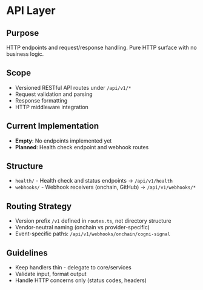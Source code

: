 # API Layer

## Purpose
HTTP endpoints and request/response handling. Pure HTTP surface with no business logic.

## Scope
- Versioned RESTful API routes under `/api/v1/*`
- Request validation and parsing
- Response formatting
- HTTP middleware integration

## Current Implementation
- **Empty**: No endpoints implemented yet
- **Planned**: Health check endpoint and webhook routes

## Structure
- `health/` - Health check and status endpoints → `/api/v1/health`
- `webhooks/` - Webhook receivers (onchain, GitHub) → `/api/v1/webhooks/*`

## Routing Strategy
- Version prefix `/v1` defined in `routes.ts`, not directory structure
- Vendor-neutral naming (onchain vs provider-specific)
- Event-specific paths: `/api/v1/webhooks/onchain/cogni-signal`

## Guidelines
- Keep handlers thin - delegate to core/services
- Validate input, format output
- Handle HTTP concerns only (status codes, headers)